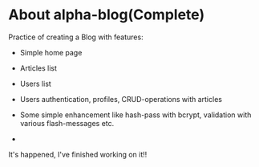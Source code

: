 # About alpha-blog(Complete)
Practice of creating a Blog with features:

* Simple home page

* Articles list

* Users list

* Users authentication, profiles, CRUD-operations with articles

* Some simple enhancement like hash-pass with bcrypt, validation with various flash-messages etc.
* 
It's happened, I've finished working on it!!
